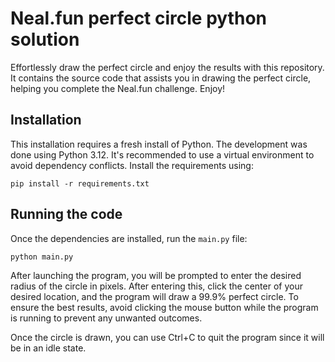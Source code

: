 # Neal.fun perfect circle python solution

Effortlessly draw the perfect circle and enjoy the results with this repository. It contains the source code that assists you in drawing the perfect circle, helping you complete the Neal.fun challenge. Enjoy!

## Installation

This installation requires a fresh install of Python. The development was done using Python 3.12. It's recommended to use a virtual environment to avoid dependency conflicts. Install the requirements using:

```
pip install -r requirements.txt
```

## Running the code

Once the dependencies are installed, run the `main.py` file:

```
python main.py
```

After launching the program, you will be prompted to enter the desired radius of the circle in pixels. After entering this, click the center of your desired location, and the program will draw a 99.9% perfect circle. To ensure the best results, avoid clicking the mouse button while the program is running to prevent any unwanted outcomes.

Once the circle is drawn, you can use Ctrl+C to quit the program since it will be in an idle state.
